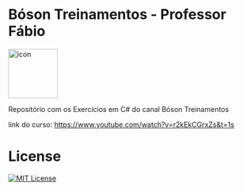 # Bóson Treinamentos - Professor Fábio

<div style="display: flex; align-items: flex-start;"><img src="https://techstack-generator.vercel.app/csharp-icon.svg" alt="icon" align="left" width="100" height="100" /></div>

Repositório com os Exercícios em C# do canal Bóson Treinamentos

link do curso: https://www.youtube.com/watch?v=r2kEkCGrxZs&t=1s

# License

[![MIT License](https://img.shields.io/badge/License-MIT-green.svg)](./LICENSE)
